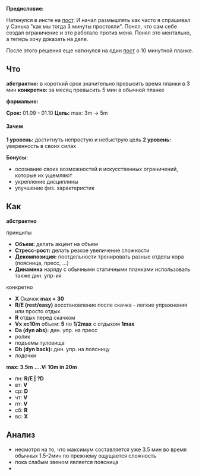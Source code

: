 **Предисловие:**

Наткнулся в инсте на [пост](https://www.instagram.com/p/BYSW4EOFRgm/?taken-by=financeoleg). И начал размышлять как часто я спрашивал у Санька "как мы тогда 3 минуты простояли". Понял, что сам себе создал ограничение и это работало против меня. Понял это ментально, а теперь хочу доказать на деле.

После этого решения еще наткнулся на один [пост](https://vk.com/chaparyanchik?w=wall2728899_7110%2Fall) о 10 минутной планке. 

## Что

**абстрактно:** в короткий срок значительно превысить время планки в 3 мин
**конкретно:** за месяц превысить 5 мин в обычной планке

**формально:**

**Срок:** 01.09 - 01.10
**Цель:** max: 3m -> 5m

#### Зачем 

**1 уровень:** достигнуть непростую и небыструю цель
**2 уровень:** уверенность в своих силах
 
**Бонусы:**

- осознание своих возможностей и искусственных ограничений, которые их ущемляют
- укрепление дисциплины
- улучшение физ. характеристик

## Как

**абстрактно**

принципы
- **Объем:** делать акцент на объем
- **Стресс-рост:** делать резкое увеличение сложности
- **Декомпозиция:** поотдельности тренировать разные отделы кора (поясница, пресс, ...)
- **Динамика** наряду с обычными статичными планками использовать также дин. упр-ия


конкретно
- **X** Скачок **max + 30**
- **R/E (rest/easy)** восстановление после скачка - легкие упражнения или просто отдых
- **R** отдых перед скачком
- **Vx x=10m** объем: **5** по **1/2max** с отдыхом **1max**
- **Da (dyn abs):** дин. упр. на пресс
 - ролик
 - подъемы туловища
- **Db (dyn back):** дин. упр. на поясницу
 - лодочки


**max: 3.5m**
**....V: 10m in 20m**

- пн: **R/E | ?D**
- вт: **V**
- ср: **D**
- чт: **V**
- пт: **V**
- сб: **R**
- вс: **X**


## Анализ

- несмотря на то, что максимум составляется уже 3.5 мин во время обычных 1.5-2мин по прежнему ощущается сложность
- пока слабым звеном является поясница
- 
